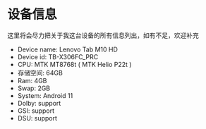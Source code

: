# 设备信息

这里将会尽力把关于我这台设备的所有信息列出，如有不足，欢迎补充

- Device name: Lenovo Tab M10 HD
- Device id: TB-X306FC_PRC
- CPU: MTK MT8768t ( MTK Helio P22t )
- 存储空间: 64GB
- Ram: 4GB
- Swap: 2GB
- System: Android 11
- Dolby: support
- GSI: support
- DSU: support
